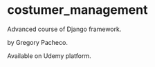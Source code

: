 # costumer_management


Advanced course of Django framework.

by Gregory Pacheco.

Available on Udemy platform.
